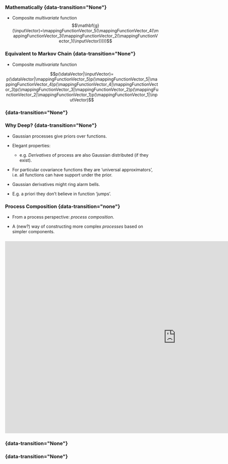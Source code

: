 ### Mathematically {data-transition="None"}

-   Composite *multivariate* function
    $$\mathbf{g}(\inputVector)=\mappingFunctionVector_5(\mappingFunctionVector_4(\mappingFunctionVector_3(\mappingFunctionVector_2(\mappingFunctionVector_1(\inputVector)))))$$

### Equivalent to Markov Chain {data-transition="None"}

-   Composite *multivariate* function

$$p(\dataVector|\inputVector)= p(\dataVector|\mappingFunctionVector_5)p(\mappingFunctionVector_5|\mappingFunctionVector_4)p(\mappingFunctionVector_4|\mappingFunctionVector_3)p(\mappingFunctionVector_3|\mappingFunctionVector_2)p(\mappingFunctionVector_2|\mappingFunctionVector_1)p(\mappingFunctionVector_1|\inputVector)$$

<object class="svgplot" data="../slides/diagrams/deep-markov.svg"></object>

### {data-transition="None"}

<object class="svgplot" data="../slides/diagrams/deep-markov-vertical.svg"></object>


### Why Deep? {data-transition="None"}

-   Gaussian processes give priors over functions.

-   Elegant properties:

    -   e.g. *Derivatives* of process are also Gaussian distributed (if
        they exist).

-   For particular covariance functions they are ‘universal
    approximators’, i.e. all functions can have support under the prior.

-   Gaussian derivatives might ring alarm bells.

-   E.g. a priori they don’t believe in function ‘jumps’.

### Process Composition {data-transition="none"}


-   From a process perspective: *process composition*.

-   A (new?) way of constructing more complex *processes* based on
    simpler components.

###
<div>
<iframe src="https://www.youtube.com/embed/XhIvygQYFFQ" width="1120" height="630" allowtransparency="true"  frameborder="0"></iframe></div>

### {data-transition="None"}

<object class="svgplot" data="../slides/diagrams/deep-markov-vertical.svg"></object>

### {data-transition="None"}

<object class="svgplot" data="../slides/diagrams/deep-markov-vertical-side.svg"></object>


